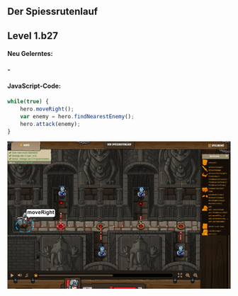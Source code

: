 ## **Der Spiessrutenlauf**
## Level 1.b27

#### Neu Gelerntes:
<b>-</b>

[comment]: <> (Was wurde gelernt und wie funktioniert die Technik?)

#### JavaScript-Code:
```js
while(true) { 
    hero.moveRight();
    var enemy = hero.findNearestEnemy();
    hero.attack(enemy);
}
```
![image](lvl1_b27.png)